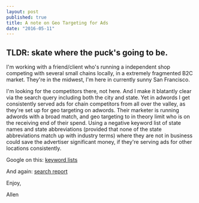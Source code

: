 ```yaml
---
layout: post
published: true
title: A note on Geo Targeting for Ads
date: "2016-05-11"
---
```

## TLDR: skate where the puck's going to be. 

I'm working with a friend/client who's running a independent shop competing with several small chains locally, in a extremely fragmented B2C market. They're in the midwest, I'm here in currently sunny San Francisco. 

I'm looking for the competitors there, not here. And I make it blatantly clear via the search query including both the city and state. Yet in adwords I get consistently served ads for chain competitors from all over the valley, as they're set up for geo targeting on adwords. Their marketer is running adwords with a broad match, and geo targeting to in theory limit who is on the receiving end of their spend. Using a negative keyword list of state names and state abbreviations (provided that none of the state abbreviations match up with industry terms) where they are not in business could save the advertiser significant money, if they're serving ads for other locations consistently. 

Google on this:
[keyword lists](https://support.google.com/adwords/answer/2453983?hl=en)

And again:
[search report](https://support.google.com/adwords/answer/2472708?hl=en)

Enjoy,

Allen
